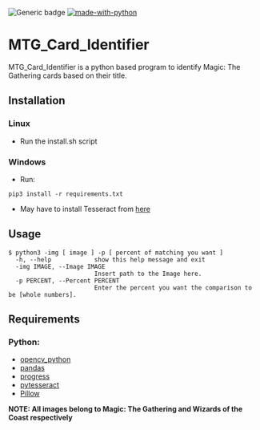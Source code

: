 ![Generic badge](https://img.shields.io/badge/Python-3.7.3-informal.svg)
[![made-with-python](https://img.shields.io/badge/Made%20with-Python-1f425f.svg)](https://www.python.org/)
# MTG_Card_Identifier

MTG_Card_Identifier is a python based program to identify Magic: The Gathering cards based on their title.

## Installation

### Linux 
- Run the install.sh script

### Windows 
- Run:
```
pip3 install -r requirements.txt
```
- May have to install Tesseract from [here](https://github.com/UB-Mannheim/tesseract/wiki)

## Usage 
```
$ python3 -img [ image ] -p [ percent of matching you want ]
  -h, --help            show this help message and exit
  -img IMAGE, --Image IMAGE
                        Insert path to the Image here.
  -p PERCENT, --Percent PERCENT
                        Enter the percent you want the comparison to be [whole numbers].
```

## Requirements
### Python:
- [opencv_python](https://pypi.org/project/opencv-python/)
- [pandas](https://pypi.org/project/pandas/)
- [progress](https://pypi.org/project/progress/)
- [pytesseract](https://pypi.org/project/pytesseract/)
- [Pillow](https://pypi.org/project/Pillow/)










**NOTE: All images belong to Magic: The Gathering and Wizards of the Coast respectively**
